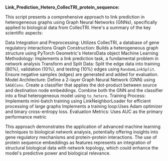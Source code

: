**Link_Prediction_Hetero_CollecTRI_protein_sequence:**

This script presents a comprehensive approach to link prediction in heterogeneous graphs using Graph Neural Networks (GNNs), specifically applied to biological data from CollecTRI. Here's a summary of the key scientific aspects:

  Data Integration and Preprocessing: Utilizes CollecTRI, a database of gene regulatory interactions
  Graph Construction: Builds a heterogeneous graph structure using PyTorch Geometric's HeteroData object
  Machine Learning Methodology: Implements a link prediction task, a fundamental problem in network analysis
  Transform and Split Data:
  Split the edge data into training (80%), validation (10%), and testing (10%) edges using `RandomLinkSplit`.
  Ensure negative samples (edges) are generated and added for evaluation.
  Model Architecture: 
  Define a 2-layer Graph Neural Network (GNN) using `SAGEConv`. 
  Create a classifier that applies the dot-product between source and destination node embeddings. 
  Combine both the GNN and the classifier into a final heterogeneous model using `to_hetero`.
  Training Process: Implements mini-batch training using LinkNeighborLoader for efficient processing of large graphs
  Implements a training loop:Uses Adam optimizer and binary cross-entropy loss.
  Evaluation Metrics: Uses AUC as the primary performance metric

This approach demonstrates the application of advanced machine learning techniques to biological network analysis, potentially offering insights into gene regulatory mechanisms and protein-protein interactions. The use of protein sequence embeddings as features represents an integration of structural biological data with network topology, which could enhance the model's predictive power and biological relevance.

